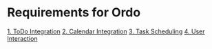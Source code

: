 ﻿# Requirements for Ordo

[1. ToDo Integration](docs/requirements1.md)
[2. Calendar Integration](docs/requirements2.md)
[3. Task Scheduling](docs/requirements3.md)
[4. User Interaction](docs/requirements4.md)
